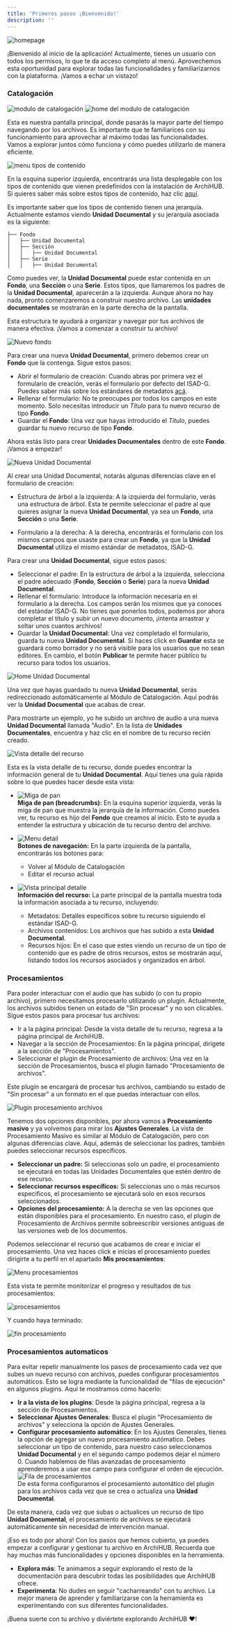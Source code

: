 ```yaml
---
title: 'Primeros pasos ¡Bienvenido!'
description: ''
---
```


![homepage](/archihub.github.io/imagenes/home.png)

¡Bienvenido al inicio de la aplicación! Actualmente, tienes un usuario con todos los permisos, lo que te da acceso completo al menú. Aprovechemos esta oportunidad para explorar todas las funcionalidades y familiarizarnos con la plataforma. ¡Vamos a echar un vistazo!

### Catalogación

![modulo de catalogación](/archihub.github.io/imagenes/catalogacion.gif)
![home del modulo de catalogación](/archihub.github.io/imagenes/home_catalogacion.png)

Esta es nuestra pantalla principal, donde pasarás la mayor parte del tiempo navegando por los archivos. Es importante que te familiarices con su funcionamiento para aprovechar al máximo todas las funcionalidades. Vamos a explorar juntos cómo funciona y cómo puedes utilizarlo de manera eficiente.

![menu tipos de contenido](/archihub.github.io/imagenes/menu_tipos.png)

En la esquina superior izquierda, encontrarás una lista desplegable con los tipos de contenido que vienen predefinidos con la instalación de ArchiHUB. Si quieres saber más sobre estos tipos de contenido, haz clic [aquí](/estandares).

Es importante saber que los tipos de contenido tienen una jerarquía. Actualmente estamos viendo __Unidad Documental__ y su jerarquía asociada es la siguiente:

 ```
├── Fondo
│   ├── Unidad Documental
│   ├── Sección
│   │   ├── Unidad Documental
│   ├── Serie
│   │   ├── Unidad Documental
 ```

 Como puedes ver, la __Unidad Documental__ puede estar contenida en un __Fondo__, una __Sección__ o una __Serie__. Estos tipos, que llamaremos los padres de la __Unidad Documental__, aparecerán a la izquierda. Aunque ahora no hay nada, pronto comenzaremos a construir nuestro archivo. Las __unidades documentales__ se mostrarán en la parte derecha de la pantalla.

 Esta estructura te ayudará a organizar y navegar por tus archivos de manera efectiva. ¡Vamos a comenzar a construir tu archivo!

![Nuevo fondo](/archihub.github.io/imagenes/new_fondo.gif)

Para crear una nueva __Unidad Documental__, primero debemos crear un __Fondo__ que la contenga. Sigue estos pasos:

- Abrir el formulario de creación: Cuando abras por primera vez el formulario de creación, verás el formulario por defecto del ISAD-G. Puedes saber más sobre los estándares de metadatos [acá](estandares.md).
- Rellenar el formulario: No te preocupes por todos los campos en este momento. Solo necesitas introducir un _Título_ para tu nuevo recurso de tipo __Fondo__.
- Guardar el __Fondo__: Una vez que hayas introducido el _Título_, puedes guardar tu nuevo recurso de tipo __Fondo__.

Ahora estás listo para crear __Unidades Documentales__ dentro de este __Fondo__. ¡Vamos a empezar!

![Nueva Unidad Documental](/archihub.github.io/imagenes/new_unidad.png)

Al crear una Unidad Documental, notarás algunas diferencias clave en el formulario de creación:

- Estructura de árbol a la izquierda: A la izquierda del formulario, verás una estructura de árbol. Esta te permite seleccionar el padre al que quieres asignar la nueva __Unidad Documental__, ya sea un __Fondo__, una __Sección__ o una __Serie__.

- Formulario a la derecha: A la derecha, encontrarás el formulario con los mismos campos que usaste para crear un __Fondo__, ya que la __Unidad Documental__ utiliza el mismo estándar de metadatos, ISAD-G.

Para crear una __Unidad Documental__, sigue estos pasos:

- Seleccionar el padre: En la estructura de árbol a la izquierda, selecciona el padre adecuado (__Fondo__, __Sección__ o __Serie__) para la nueva __Unidad Documental__.
- Rellenar el formulario: Introduce la información necesaria en el formulario a la derecha. Los campos serán los mismos que ya conoces del estándar ISAD-G. No tienes que ponerlos todos, podemos por ahora completar el título y subir un nuevo documento, ¡intenta arrastrar y soltar unos cuantos archivos!
- Guardar la __Unidad Documental__: Una vez completado el formulario, guarda tu nueva __Unidad Documental__. Si haces click en __Guardar__ esta se guardará como borrador y no será visible para los usuarios que no sean editores. En cambio, el botón __Publicar__ te permite hacer público tu recurso para todos los usuarios.

![Home Unidad Documental](/archihub.github.io/imagenes/home_unidad.png)

Una vez que hayas guardado tu nueva __Unidad Documental__, serás redireccionado automáticamente al Módulo de Catalogación. Aquí podrás ver la __Unidad Documental__ que acabas de crear.

Para mostrarte un ejemplo, yo he subido un archivo de audio a una nueva __Unidad Documental__ llamada "Audio". En la lista de __Unidades Documentales__, encuentra y haz clic en el nombre de tu recurso recién creado.

![Vista detalle del recurso](/archihub.github.io/imagenes/detail.png)

Esta es la vista detalle de tu recurso, donde puedes encontrar la información general de tu __Unidad Documental__. Aquí tienes una guía rápida sobre lo que puedes hacer desde esta vista:

- ![Miga de pan](/archihub.github.io/imagenes/miga.png)<br>__Miga de pan (breadcrumbs):__ En la esquina superior izquierda, verás la miga de pan que muestra la jerarquía de la información. Como puedes ver, tu recurso es hijo del __Fondo__ que creamos al inicio. Esto te ayuda a entender la estructura y ubicación de tu recurso dentro del archivo.

- ![Menu detail](/archihub.github.io/imagenes/menu_detail.png)<br>__Botones de navegación:__ En la parte izquierda de la pantalla, encontrarás los botones para:
    - Volver al Módulo de Catalogación
    - Editar el recurso actual

- ![Vista principal detalle](/archihub.github.io/imagenes/main_detail.png)<br>__Información del recurso:__ La parte principal de la pantalla muestra toda la información asociada a tu recurso, incluyendo:
    - Metadatos: Detalles específicos sobre tu recurso siguiendo el estándar ISAD-G.
    - Archivos contenidos: Los archivos que has subido a esta __Unidad Documental__.
    - Recursos hijos: En el caso que estes viendo un recurso de un tipo de contenido que es padre de otros recursos, estos se mostrarán aquí, listando todos los recursos asociados y organizados en árbol.

### Procesamientos

Para poder interactuar con el audio que has subido (o con tu propio archivo), primero necesitamos procesarlo utilizando un plugin. Actualmente, los archivos subidos tienen un estado de "Sin procesar" y no son clicables. Sigue estos pasos para procesar tus archivos:

- Ir a la página principal: Desde la vista detalle de tu recurso, regresa a la página principal de ArchiHUB.
- Navegar a la sección de Procesamientos: En la página principal, dirígete a la sección de "Procesamientos".
- Seleccionar el plugin de Procesamiento de archivos: Una vez en la sección de Procesamientos, busca el plugin llamado "Procesamiento de archivos".

Este plugin se encargará de procesar tus archivos, cambiando su estado de "Sin procesar" a un formato en el que puedas interactuar con ellos.

![Plugin procesamiento archivos](/archihub.github.io/imagenes/plugin_file.png)

Tenemos dos opciones disponibles, por ahora vamos a __Procesamiento masivo__ y ya volvemos para mirar los __Ajustes Generales__. La vista de Procesamiento Masivo es similar al Módulo de Catalogación, pero con algunas diferencias clave. Aquí, además de seleccionar los padres, también puedes seleccionar recursos específicos.
- __Seleccionar un padre:__ Si seleccionas solo un padre, el procesamiento se ejecutará en todas las Unidades Documentales que estén dentro de ese recurso.
- __Seleccionar recursos específicos:__ Si seleccionas uno o más recursos específicos, el procesamiento se ejecutará solo en esos recursos seleccionados.
- __Opciones del procesamiento:__ A la derecha se ven las opciones que están disponibles para el procesamiento. En nuestro caso, el plugin de Procesamiento de Archivos permite sobreescribir versiones antiguas de las versiones web de los documentos.

Podemos seleccionar el recurso que acabamos de crear e iniciar el procesamiento. Una vez haces click e inicias el procesamiento puedes dirigirte a tu perfil en el apartado __Mis procesamientos__:

![Menu procesamientos](/archihub.github.io/imagenes/menu_procesamientos.png)

Esta vista te permite monitorizar el progreso y resultados de tus procesamientos:

![procesamientos](/archihub.github.io/imagenes/procesamientos.png)

Y cuando haya terminado:

![fin procesamiento](/archihub.github.io/imagenes/fin_procesamiento.png)

### Procesamientos automaticos

Para evitar repetir manualmente los pasos de procesamiento cada vez que subes un nuevo recurso con archivos, puedes configurar procesamientos automáticos. Esto se logra mediante la funcionalidad de "filas de ejecución" en algunos plugins. Aquí te mostramos cómo hacerlo:

- __Ir a la vista de los plugins__: Desde la página principal, regresa a la sección de Procesamientos.
- __Seleccionar Ajustes Generales__: Busca el plugin "Procesamiento de archivos" y selecciona la opción de Ajustes Generales.
- __Configurar procesamiento automático__: En los Ajustes Generales, tienes la opción de agregar un nuevo procesamiento autómatico. Debes seleccionar un tipo de contenido, para nuestro caso seleccionamos __Unidad Documental__ y en el segundo campo podemos dejar el número 0. Cuando hablemos de filas avanzadas de procesamiento aprenderemos a usar ese campo para configurar el orden de ejecución. <br>![Fila de procesamientos](/archihub.github.io/imagenes/fila_procesamiento.png)<br>De esta forma configuramos el procesamiento automático del plugin para los archivos cada vez que se crea o actualiza una __Unidad Documental__.

De esta manera, cada vez que subas o actualices un recurso de tipo __Unidad Documental__, el procesamiento de archivos se ejecutará automáticamente sin necesidad de intervención manual.

¡Eso es todo por ahora! Con los pasos que hemos cubierto, ya puedes empezar a configurar y gestionar tu archivo en ArchiHUB. Recuerda que hay muchas más funcionalidades y opciones disponibles en la herramienta.

- __Explora más__: Te animamos a seguir explorando el resto de la documentación para descubrir todas las posibilidades que ArchiHUB ofrece.
- __Experimenta__: No dudes en seguir "cacharreando" con tu archivo. La mejor manera de aprender y familiarizarse con la herramienta es experimentando con sus diferentes funcionalidades.

¡Buena suerte con tu archivo y diviértete explorando ArchiHUB ❤️!